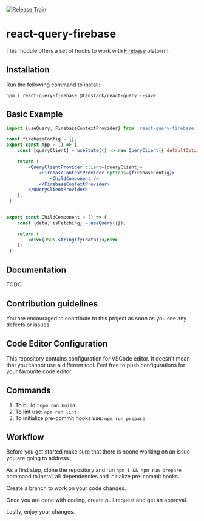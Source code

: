 [![Release Train](https://github.com/vpishuk/react-query-firebase/actions/workflows/main.yaml/badge.svg?branch=main)](https://github.com/vpishuk/react-query-firebase/actions/workflows/main.yaml)

# react-query-firebase

This module offers a set of hooks to work with [Firebase](https://firebase.google.com/) platorrm.

## Installation

Run the following command to install:

```
npm i react-query-firebase @tanstack/react-query --save
```

## Basic Example

```jsx
import {useQuery, FirebaseContextProvider} from 'react-query-firebase';

const firebaseConfig = {};
export const App = () => {
    const [queryClient] = useState(() => new QueryClient({ defaultOptions: { queries: { throwOnError: true } } }));

    return (
        <QueryClientProvider client={queryClient}>
            <FirebaseContextProvider options={firebaseConfig}>
                <ChildComponent />
            </FirebaseContextProvider>
        </QueryClientProvider>
    );
 };


export const ChildComponent = () => {
    const {data, isFetching} = useQuery({});

    return (
        <div>{JSON.stringify(data)}</div>
    );
 };
 ```

## Documentation

TODO

## Contribution guidelines

You are encouraged to contribute to this project as soon as you see any defects or issues.

## Code Editor Configuration

This repository contains configuration for VSCode editor. It doesn't mean that you cannot use a different tool. Feel free to push configurations for your favourite code editor.

## Commands

1. To build : `npm run build`
2. To lint use: `npm run lint`
3. To initialize pre-commit hooks use: `npm run prepare`

## Workflow

Before you get started make sure that there is noone working on an issue you are going to address.

As a first step, clone the repository and run `npm i && npm run prepare` command to install all dependencies and initialize pre-commit hooks.

Create a branch to work on your code changes.

Once you are done with coding, create pull request and get an approval.

Lastly, enjoy your changes.
